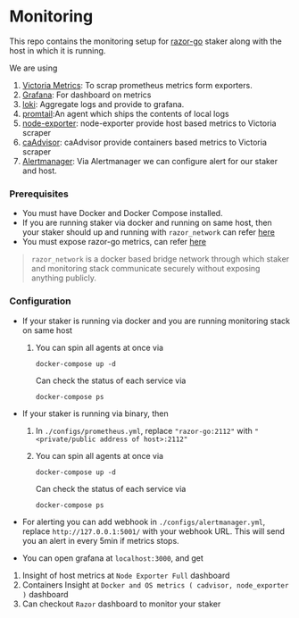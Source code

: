 # Monitoring

This repo contains the monitoring setup for [razor-go](https://github.com/razor-network/razor-go) staker along with the host in which it is running.


We are using
1.  [Victoria Metrics](https://victoriametrics.com/): To scrap prometheus metrics form exporters.
2. [Grafana](https://grafana.com/): For dashboard on metrics
3. [loki](https://grafana.com/oss/loki/): Aggregate logs and provide to grafana.
4. [promtail](https://grafana.com/docs/loki/latest/clients/promtail/):An agent which ships the contents of local logs
5. [node-exporter](https://prometheus.io/docs/guides/node-exporter/): node-exporter provide host based metrics to Victoria scraper
6. [caAdvisor](https://prometheus.io/docs/guides/cadvisor/): caAdvisor provide containers based metrics to Victoria scraper
7. [Alertmanager](https://github.com/prometheus/alertmanager.git): Via Alertmanager we can configure alert for our staker and host.


### Prerequisites 

- You must have Docker and Docker Compose installed.
- If you are running staker via docker and running on same host, then your staker should up and running with `razor_network` can refer [here](https://github.com/razor-network/razor-go/tree/v1-audit#docker-quick-start)
- You must expose razor-go metrics, can refer [here](https://github.com/razor-network/razor-go/tree/v1-audit#expose-metrics) 



> `razor_network` is a docker based bridge network through which staker and monitoring stack communicate securely without exposing anything publicly.



### Configuration 
- If your staker is running via docker and you are running monitoring stack on same host
    
    1. You can spin all agents at once via 
        
        ```
        docker-compose up -d
        ``` 
        Can check the status of each service via
        ```
        docker-compose ps
        ```
- If your staker is running via binary, then 
    
    1. In `./configs/prometheus.yml`, replace `"razor-go:2112"` with `"<private/public address of host>:2112"`
    2. You can spin all agents at once via 
        
        ```
        docker-compose up -d
        ``` 
        Can check the status of each service via
        ```
        docker-compose ps

- For alerting you can add webhook in `./configs/alertmanager.yml`, replace `http://127.0.0.1:5001/` with your webhook URL. This will send you an alert in every 5min if metrics stops.
 
- You can open grafana at `localhost:3000`, and get 
 1. Insight of host metrics at `Node Exporter Full` dashboard
 2. Containers Insight at `Docker and OS metrics ( cadvisor, node_exporter )` dashboard
 3. Can checkout `Razor` dashboard to monitor your staker
